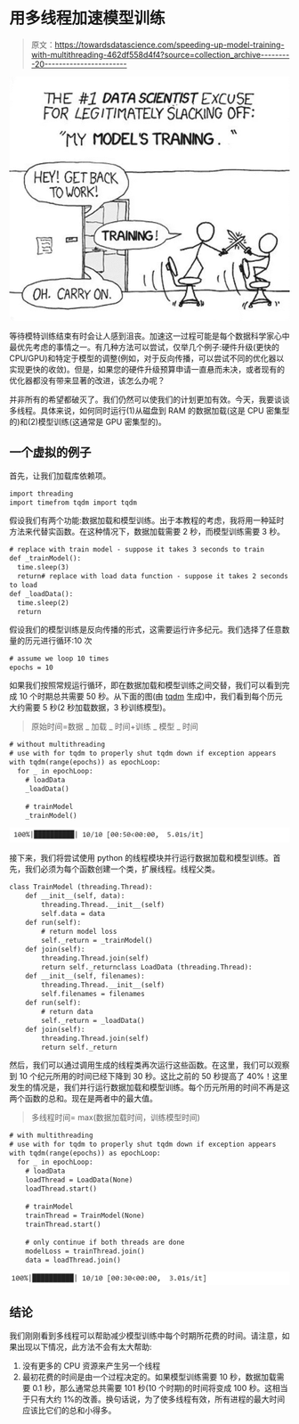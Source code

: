 # 用多线程加速模型训练

> 原文：<https://towardsdatascience.com/speeding-up-model-training-with-multithreading-462df558d4f4?source=collection_archive---------20----------------------->

![](img/2430dfa2fc2672228b35bf7f636c01a4.png)

等待模特训练结束有时会让人感到沮丧。加速这一过程可能是每个数据科学家心中最优先考虑的事情之一。有几种方法可以尝试，仅举几个例子:硬件升级(更快的 CPU/GPU)和特定于模型的调整(例如，对于反向传播，可以尝试不同的优化器以实现更快的收敛)。但是，如果您的硬件升级预算申请一直悬而未决，或者现有的优化器都没有带来显著的改进，该怎么办呢？

并非所有的希望都破灭了。我们仍然可以使我们的计划更加有效。今天，我要谈谈多线程。具体来说，如何同时运行(1)从磁盘到 RAM 的数据加载(这是 CPU 密集型的)和(2)模型训练(这通常是 GPU 密集型的)。

## **一个虚拟的例子**

首先，让我们加载库依赖项。

```
import threading
import timefrom tqdm import tqdm
```

假设我们有两个功能:数据加载和模型训练。出于本教程的考虑，我将用一种延时方法来代替实函数。在这种情况下，数据加载需要 2 秒，而模型训练需要 3 秒。

```
# replace with train model - suppose it takes 3 seconds to train
def _trainModel():
  time.sleep(3)
  return# replace with load data function - suppose it takes 2 seconds to load
def _loadData():
  time.sleep(2)
  return
```

假设我们的模型训练是反向传播的形式，这需要运行许多纪元。我们选择了任意数量的历元进行循环:10 次

```
# assume we loop 10 times
epochs = 10
```

如果我们按照常规运行循环，即在数据加载和模型训练之间交替，我们可以看到完成 10 个时期总共需要 50 秒。从下面的图(由 [tqdm](https://tqdm.github.io/) 生成)中，我们看到每个历元大约需要 5 秒(2 秒加载数据，3 秒训练模型)。

> 原始时间=数据 _ 加载 _ 时间+训练 _ 模型 _ 时间

```
# without multithreading
# use with for tqdm to properly shut tqdm down if exception appears
with tqdm(range(epochs)) as epochLoop:
  for _ in epochLoop:
    # loadData
    _loadData()

    # trainModel
    _trainModel()
```

![](img/1ef3f941df7152d99b7e4e35aa8a9d1b.png)

接下来，我们将尝试使用 python 的线程模块并行运行数据加载和模型训练。首先，我们必须为每个函数创建一个类，扩展线程。线程父类。

```
class TrainModel (threading.Thread):
    def __init__(self, data):
        threading.Thread.__init__(self)
        self.data = data
    def run(self):
        # return model loss
        self._return = _trainModel()    
    def join(self):
        threading.Thread.join(self)
        return self._returnclass LoadData (threading.Thread):
    def __init__(self, filenames):
        threading.Thread.__init__(self)
        self.filenames = filenames
    def run(self):        
        # return data
        self._return = _loadData()
    def join(self):
        threading.Thread.join(self)
        return self._return
```

然后，我们可以通过调用生成的线程类再次运行这些函数。在这里，我们可以观察到 10 个纪元所用的时间已经下降到 30 秒。这比之前的 50 秒提高了 40%！这里发生的情况是，我们并行运行数据加载和模型训练。每个历元所用的时间不再是这两个函数的总和。现在是两者中的最大值。

> 多线程时间= max(数据加载时间，训练模型时间)

```
# with multithreading
# use with for tqdm to properly shut tqdm down if exception appears
with tqdm(range(epochs)) as epochLoop:
  for _ in epochLoop:
    # loadData
    loadThread = LoadData(None)
    loadThread.start()

    # trainModel
    trainThread = TrainModel(None)
    trainThread.start()

    # only continue if both threads are done
    modelLoss = trainThread.join()
    data = loadThread.join()
```

![](img/43e5bd3d06873ec96b4317919c300890.png)

## **结论**

我们刚刚看到多线程可以帮助减少模型训练中每个时期所花费的时间。请注意，如果出现以下情况，此方法不会有太大帮助:

1.  没有更多的 CPU 资源来产生另一个线程
2.  最初花费的时间是由一个过程决定的。如果模型训练需要 10 秒，数据加载需要 0.1 秒，那么通常总共需要 101 秒(10 个时期)的时间将变成 100 秒。这相当于只有大约 1%的改善。换句话说，为了使多线程有效，所有进程的最大时间应该比它们的总和小得多。